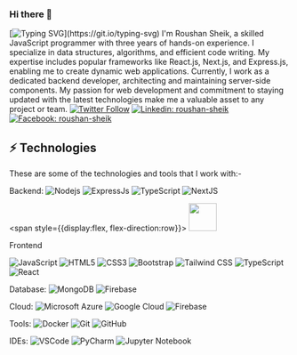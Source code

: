 ### Hi there 👋 
[![Typing SVG](https://readme-typing-svg.herokuapp.com?font=Fira+Code&weight=800&size=24&pause=1000&center=true&width=1000&lines=Hi+there+👋,+I+am+Roushan+Sheik+;+Welcome+to+My+Profile!;Over+3+years+of+programming+experience;Always+learning+new+things+;I+am+Software+Developer+(MERN);)](https://git.io/typing-svg)
I'm Roushan Sheik, a skilled JavaScript programmer with three years of hands-on experience. I specialize in data structures, algorithms, and efficient code writing. My expertise includes popular frameworks like React.js, Next.js, and Express.js, enabling me to create dynamic web applications. Currently, I work as a dedicated backend developer, architecting and maintaining server-side components. My passion for web development and commitment to staying updated with the latest technologies make me a valuable asset to any project or team.
[![Twitter Follow](https://img.shields.io/twitter/follow/RoushanSheik?style=social)](https://twitter.com/RoushanSheik)
[![Linkedin: roushan-sheik](https://img.shields.io/badge/-Linkedin-blue?style=flat-square&logo=Linkedin&logoColor=white&link=https://www.linkedin.com/roushan-sheik/)](https://www.linkedin.com/in/roushan-sheik/)
[![Facebook: roushan-sheik](https://img.shields.io/badge/-facebook-blue?style=flat-square&logo=Facebook&logoColor=white&link=https://www.facebook.com/mdrowshansheikh008/)](https://www.facebook.com/mdrowshansheikh008/)
## ⚡ Technologies

These are some of the technologies and tools that I work with:-

Backend:
![Nodejs](https://img.shields.io/badge/-Nodejs-339933?style=flat-square&logo=Node.js&logoColor=white)
![ExpressJs](https://img.shields.io/badge/-ExpressJs-339933?style=flat-square&logo=express.js&logoColor=white)
![TypeScript](https://img.shields.io/badge/-TypeScript-007ACC?style=flat-square&logo=typescript&logoColor=white)
![NextJS](https://img.shields.io/badge/-NextJs-E0234E?style=flat-square&logo=nextjs&logoColor=black)


<span style={{display:flex, flex-direction:row}}>
  <img src = "https://media2.giphy.com/media/QssGEmpkyEOhBCb7e1/giphy.gif?cid=ecf05e47a0n3gi1bfqntqmob8g9aid1oyj2wr3ds3mg700bl&rid=giphy.gif" width='50'/>
  <p>Frontend</p>
</span>

![JavaScript](https://img.shields.io/badge/-JavaScript-black?style=flat-square&logo=javascript)
![HTML5](https://img.shields.io/badge/-HTML5-E34F26?style=flat-square&logo=html5&logoColor=white)
![CSS3](https://img.shields.io/badge/-CSS3-1572B6?style=flat-square&logo=css3)
![Bootstrap](https://img.shields.io/badge/-Bootstrap-563D7C?style=flat-square&logo=bootstrap)
![Tailwind CSS](https://img.shields.io/badge/-Tailwindcss-563D7C?style=flat-square&logo=tailwindcss)
![TypeScript](https://img.shields.io/badge/-TypeScript-007ACC?style=flat-square&logo=typescript&logoColor=white)
![React](https://img.shields.io/badge/-React-DD0031?style=flat-square&logo=react)


Database:
![MongoDB](https://img.shields.io/badge/-MongoDB-black?style=flat-square&logo=mongodb)
![Firebase](https://img.shields.io/badge/Firebase-FFCA28?style=flat-square&logo=firebase&logoColor=white)


Cloud:
![Microsoft Azure](https://img.shields.io/badge/Microsoft%20Azure-0089D6?style=flat-square&logo=microsoft-azure&logoColor=white)
![Google Cloud](https://img.shields.io/badge/Google%20Cloud-4285F4?style=flat-square&logo=google-cloud&logoColor=white)
![Firebase](https://img.shields.io/badge/Firebase-FFCA28?style=flat-square&logo=firebase&logoColor=white)


Tools:
![Docker](https://img.shields.io/badge/-Docker-2496ED?style=flat-square&logo=docker&logoColor=white)
![Git](https://img.shields.io/badge/-Git-black?style=flat-square&logo=git)
![GitHub](https://img.shields.io/badge/-GitHub-181717?style=flat-square&logo=github)



IDEs:
![VSCode](https://img.shields.io/badge/-VSCode-007ACC?style=flat-square&logo=visual-studio-code&logoColor=white)
![PyCharm](https://img.shields.io/badge/-PyCharm-007ACC?style=flat-square&logo=visual-studio-code&logoColor=red)
![Jupyter Notebook](https://img.shields.io/badge/-JuypterNotebook-007ACC?style=flat-square&logo=visual-studio-code&logoColor=white)


<!--
**roushan-sheik/roushan-sheik** is a ✨ _special_ ✨ repository because its `README.md` (this file) appears on your GitHub profile.

Here are some ideas to get you started:

- 🔭 I’m currently working on ...
- 🌱 I’m currently learning ...
- 👯 I’m looking to collaborate on ...
- 🤔 I’m looking for help with ...
- 💬 Ask me about ...
- 📫 How to reach me: ...
- 😄 Pronouns: ...
- ⚡ Fun fact: ...
-->

